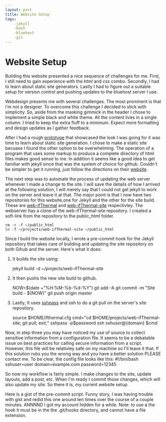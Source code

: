 ```yaml
---
layout: post
title: Website Setup
tags:
    -jekyll
    -bash
    -bluehost
    -git
---
```


Website Setup
=============

Building this website presented a nice sequence of challenges for me. First, I still need to gain experience with the *html* and *css* combo. Secondly, I had to learn about static site generators. Lastly I had to figure out a suitable setup for version control and pushing updates to the bluehost server I use. 

Webdesign presents me with several challenges. The most prominent is that i'm not a designer. To overcome this challenge I decided to stick with simplicity. So, aside from the masking gimmick in the header I chose to implement a simple black and white theme. All the content lives in a single column. I tried to keep the extra fluff to a minimum. Expect more formatting and design updates as I gather feedback.

After I had a rough [prototype](https://github.com/ThermalSpan/web-experiments) that showcased the look I was going for it was time to learn about static site generation. I chose to make a static site becuase I found the other option to be overwhelming. The operation of a program that uses some markup to produce a complete directory of html files makes good sense to me. In addition it seems like a good idea to get familiar with jekyll since that was the system of choice for github. Couldn't be simpler to get it running, just follow the directions on their [website](http://jekyllrb.com).

The next step was to automate the process of updating the web server whenever I made a change to the site. I will save the details of how I arrived at the following solution, I will merely say that I could not get jekyll to work on the server and leave it at that. The major point is that I now have two repositories for this website,one for Jekyll and the other for the site build. These are [web-ifThermal](https://github.com/ThermalSpan/web-ifThermal) and [web-ifThermal-site](https://github.com/ThermalSpan/web-ifThermal-site) respectivley. The webserver has a clone of the web-ifThermal-site repository. I created a soft-link from the repository to the public_html folder.

    rm -r -f ~/public_html
    ln -T ~/projects/web-ifThermal-site ~/public_html

Since I build the website locally, I wrote a pre-commit hook for the Jekyll repository that takes care of building and updating the site repository on both Gihub and the server. Here's what it does:

1) It builds the site using:

    jekyll build -d ~/projects/web-ifThermal-site

2) It then pushs the new site build to github.
    
    NOW=$(date +"%H:%M-%b-%d-%Y")
    git add -A
    git commit -m "Site build - ${NOW}"
    git push origin master

3) Lastly, It uses [sshpass](http://sshpass.sourceforge.net) and ssh to do a git pull on the server's site repository. 

    source $HOME/ifthermal.cfg
    cmd="cd $HOME/projects/web-ifThermal-site; git pull;  exit;"
    sshpass -p$password ssh ${sshuser}@${domain} $cmd

Now, in step three you may have noticed my use of source to collect sensitive information from a configuration file. It seems to be a debatable issue on best practices for calling secure information from a script. However, this file will be relativley safe on my machine so I'll leave it that. If this solution rubs you the wrong way and you have a better solution PLEASE contact me. To be clear, the config file looks like this:
    #!/bin/bash
    sshuser=user
    domain=example.com
    password=12345

So now my workflow is fairly simple. I make changes to the site, update layouts, add a post, etc. When I'm ready I commit those changes, which will also update my site. So there it is, my current website setup. 

Here is a gist of the pre-commit script. Funny story, I was having trouble with gist and redid this one around ten times over the course of a couple minutes. ANNNND I got my account hidden for a while. Note: to use a the hook it must be in the the .git/hooks directory, and cannot have a file extension. 

<script src="https://gist.github.com/ThermalSpan/2d82e99cca87be958b08.js"></script>


